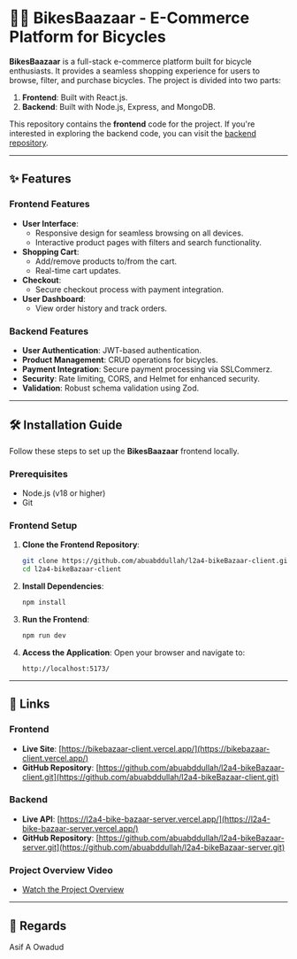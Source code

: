 # 🚴‍♂️ BikesBaazaar - E-Commerce Platform for Bicycles

**BikesBaazaar** is a full-stack e-commerce platform built for bicycle enthusiasts. It provides a seamless shopping experience for users to browse, filter, and purchase bicycles. The project is divided into two parts:

1. **Frontend**: Built with React.js.
2. **Backend**: Built with Node.js, Express, and MongoDB.

This repository contains the **frontend** code for the project. If you're interested in exploring the backend code, you can visit the [backend repository](https://github.com/abuabddullah/l2a4-bikeBazaar-server.git).

---

## ✨ Features

### Frontend Features

- **User Interface**:
  - Responsive design for seamless browsing on all devices.
  - Interactive product pages with filters and search functionality.
- **Shopping Cart**:
  - Add/remove products to/from the cart.
  - Real-time cart updates.
- **Checkout**:
  - Secure checkout process with payment integration.
- **User Dashboard**:
  - View order history and track orders.

### Backend Features

- **User Authentication**: JWT-based authentication.
- **Product Management**: CRUD operations for bicycles.
- **Payment Integration**: Secure payment processing via SSLCommerz.
- **Security**: Rate limiting, CORS, and Helmet for enhanced security.
- **Validation**: Robust schema validation using Zod.

---

## 🛠️ Installation Guide

Follow these steps to set up the **BikesBaazaar** frontend locally.

### Prerequisites

- Node.js (v18 or higher)
- Git

### Frontend Setup

1. **Clone the Frontend Repository**:

   ```bash
   git clone https://github.com/abuabddullah/l2a4-bikeBazaar-client.git
   cd l2a4-bikeBazaar-client
   ```

2. **Install Dependencies**:

   ```bash
   npm install
   ```

3. **Run the Frontend**:

   ```bash
   npm run dev
   ```

4. **Access the Application**:
   Open your browser and navigate to:
   ```
   http://localhost:5173/
   ```

---

## 🔗 Links

### Frontend

- **Live Site**: [https://bikebazaar-client.vercel.app/](https://bikebazaar-client.vercel.app/)
- **GitHub Repository**: [https://github.com/abuabddullah/l2a4-bikeBazaar-client.git](https://github.com/abuabddullah/l2a4-bikeBazaar-client.git)

### Backend

- **Live API**: [https://l2a4-bike-bazaar-server.vercel.app/](https://l2a4-bike-bazaar-server.vercel.app/)
- **GitHub Repository**: [https://github.com/abuabddullah/l2a4-bikeBazaar-server.git](https://github.com/abuabddullah/l2a4-bikeBazaar-server.git)

### Project Overview Video

- [Watch the Project Overview](https://drive.google.com/file/d/18q4ZYZrRhcKsxuWYKtAcDY4OxCcWIZ3e/view?usp=sharing)

---

## 🙏 Regards

Asif A Owadud
